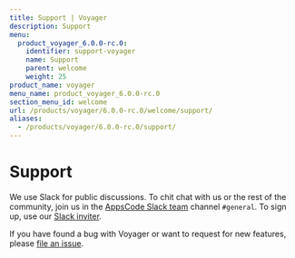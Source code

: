 ```yaml
---
title: Support | Voyager
description: Support
menu:
  product_voyager_6.0.0-rc.0:
    identifier: support-voyager
    name: Support
    parent: welcome
    weight: 25
product_name: voyager
menu_name: product_voyager_6.0.0-rc.0
section_menu_id: welcome
url: /products/voyager/6.0.0-rc.0/welcome/support/
aliases:
  - /products/voyager/6.0.0-rc.0/support/
---
```


# Support

We use Slack for public discussions. To chit chat with us or the rest of the community, join us in the [AppsCode Slack team](https://appscode.slack.com/messages/C0XQFLGRM/details/) channel `#general`. To sign up, use our [Slack inviter](https://slack.appscode.com/).

If you have found a bug with Voyager or want to request for new features, please [file an issue](https://github.com/appscode/voyager/issues/new).
